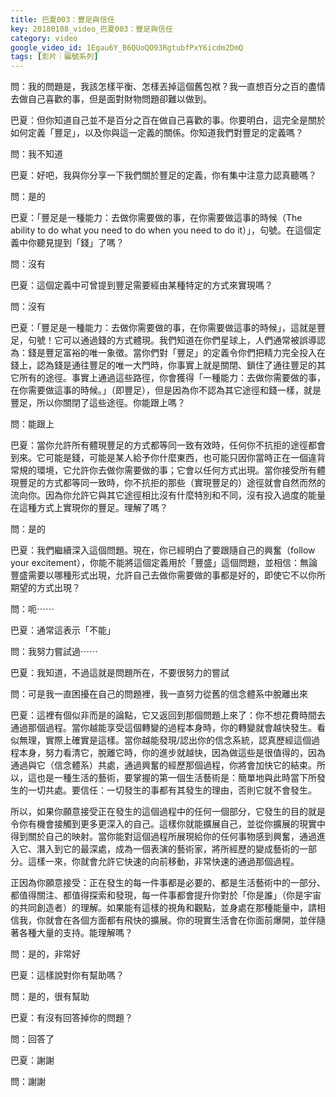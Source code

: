 ```yaml
---
title: 巴夏003：豐足與信任
key: 20180108_video_巴夏003：豐足與信任
category: video
google_video_id: 1Egau6Y_B6QUoQO93RgtubfPxY6icdm2DmQ
tags: [影片｜編號系列]
---
```


問：我的問題是，我該怎樣平衡、怎樣丟掉這個舊包袱？我一直想百分之百的盡情去做自己喜歡的事，但是面對財物問題卻難以做到。

巴夏：但你知道自己並不是百分之百在做自己喜歡的事。你要明白，這完全是關於如何定義「豐足」，以及你與這一定義的關係。你知道我們對豐足的定義嗎？

問：我不知道

巴夏：好吧，我與你分享一下我們關於豐足的定義，你有集中注意力認真聽嗎？

問：是的

巴夏：「豐足是一種能力：去做你需要做的事，在你需要做這事的時候（The ability to do what you need to do when you need to do it）」，句號。在這個定義中你聽見提到「錢」了嗎？

問：沒有

巴夏：這個定義中可曾提到豐足需要經由某種特定的方式來實現嗎？

問：沒有

巴夏：「豐足是一種能力：去做你需要做的事，在你需要做這事的時候」，這就是豐足，句號！它可以通過錢的方式體現。我們知道在你們星球上，人們通常被誤導認為：錢是豐足富裕的唯一象徵。當你們對「豐足」的定義令你們把精力完全投入在錢上，認為錢是通往豐足的唯一大門時，你事實上就是關閉、鎖住了通往豐足的其它所有的途徑。事實上通過這些路徑，你會獲得「一種能力：去做你需要做的事，在你需要做這事的時候。」（即豐足），但是因為你不認為其它途徑和錢一樣，就是豐足，所以你關閉了這些途徑。你能跟上嗎？

問：能跟上

巴夏：當你允許所有體現豐足的方式都等同一致有效時，任何你不抗拒的途徑都會到來。它可能是錢，可能是某人給予你什麼東西，也可能只因你當時正在一個違背常規的環境，它允許你去做你需要做的事；它會以任何方式出現。當你接受所有體現豐足的方式都等同一致時，你不抗拒的那些（實現豐足的）途徑就會自然而然的流向你。因為你允許它與其它途徑相比沒有什麼特別和不同，沒有投入過度的能量在這種方式上實現你的豐足。理解了嗎？

問：是的

巴夏：我們繼續深入這個問題。現在，你已經明白了要跟隨自己的興奮（follow your excitement），你能不能將這個定義用於「豐盛」這個問題，並相信：無論豐盛需要以哪種形式出現，允許自己去做你需要做的事都是好的，即使它不以你所期望的方式出現？

問：呃⋯⋯

巴夏：通常這表示「不能」

問：我努力嘗試過⋯⋯

巴夏：我知道，不過這就是問題所在，不要很努力的嘗試

問：可是我一直困擾在自己的問題裡，我一直努力從舊的信念體系中脫離出來

巴夏：這裡有個似非而是的論點，它又返回到那個問題上來了：你不想花費時間去通過那個過程。當你越能享受這個轉變的過程本身時，你的轉變就會越快發生。看似無理，實際上確實是這樣。當你越能發現/認出你的信念系統，認真歷經這個過程本身，努力看清它，脫離它時，你的進步就越快，因為做這些是很值得的，因為通過與它（信念體系）共處，通過興奮的經歷那個過程，你將會加快它的結束。所以，這也是一種生活的藝術，要掌握的第一個生活藝術是：簡單地與此時當下所發生的一切共處。要信任：一切發生的事都有其發生的理由，否則它就不會發生。

所以，如果你願意接受正在發生的這個過程中的任何一個部分，它發生的目的就是令你有機會接觸到更多更深入的自己。這樣你就能擴展自己，並從你擴展的現實中得到關於自己的映射。當你能對這個過程所展現給你的任何事物感到興奮，通過進入它、潛入到它的最深處，成為一個表演的藝術家，將所經歷的變成藝術的一部分。這樣一來，你就會允許它快速的向前移動，非常快速的通過那個過程。

正因為你願意接受：正在發生的每一件事都是必要的、都是生活藝術中的一部分、都值得關注、都值得探索和發現，每一件事都會提升你對於「你是誰」（你是宇宙的共同創造者）的理解。如果能有這樣的視角和觀點，並身處在那種能量中，請相信我，你就會在各個方面都有飛快的擴展。你的現實生活會在你面前爆開，並伴隨著各種大量的支持。能理解嗎？

問：是的，非常好

巴夏：這樣說對你有幫助嗎？

問：是的，很有幫助

巴夏：有沒有回答掉你的問題？

問：回答了

巴夏：謝謝

問：謝謝
